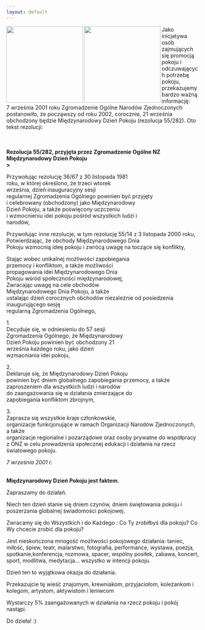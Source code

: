 ```yaml
---
layout: default
---
```

<img src="{{site.baseurl}}\articles\pictures\465.zielono-zielona.jpg" align="left" HSPACE=”50” VSPACE=”50” width="200"><img src="{{site.baseurl}}\articles\pictures\.jpg" align="left" HSPACE=”50” VSPACE=”50” width="200"><!--5-->
<p>Jako inicjatywa osób zajmujących się promocją pokoju i odczuwających potrzebę pokoju, przekazujemy bardzo ważną informację:<br>7
września 2001 roku Zgromadzenie Ogólne Narodów Zjednoczonych
postanowiło, że począwszy od roku 2002, corocznie, 21 września
obchodzony będzie Międzynarodowy Dzień Pokoju (rezolucja 55/282). Oto
tekst rezolucji: <br><br></p><p><br><strong>Rezolucja 55/282, przyjęta przez Zgromadzenie Ogólne NZ<br><b>Międzynarodowy Dzień Pokoju</b><br>></strong></p><p>Przywołując rezolucję 36/67 z 30 listopada 1981 <br>roku, w której określono, że trzeci wtorek <br>września, dzień inauguracyjny sesji<br>regularnej Zgromadzenia Ogólnego powinien być przyjęty <br>i celebrowany (obchodzony) jako Międzynarodowy<br>Dzień Pokoju, a także poświęcony uczczeniu <br>i wzmocnieniu idei pokoju pośród wszystkich ludzi i <br>narodów, 
</p><p>Przywołując inne rezolucje, w tym rezolucję 55/14 z 3 listopada 2000 roku,<br>Potwierdzając, że obchody Międzynarodowego Dnia<br>Pokoju wzmocnią ideę pokoju i zwrócą uwagę na toczące się konflikty, 
</p><p>Stając wobec unikalnej możliwości zapobiegania <br>przemocy i konfliktom, a także możliwości <br>propagowania idei Międzynarodowego Dnia<br>Pokoju wśród społeczności międzynarodowej,<br>Zwracając uwagę na cele obchodów <br>Międzynarodowego Dnia Pokoju, a także <br>ustalając dzień corocznych obchodów niezależnie od posiedzenia inaugurującego sesję <br>regularną Zgromadzenia Ogólnego, 
</p><p>1. <br>Decyduje się, w odniesieniu do 57 sesji <br>Zgromadzenia Ogólnego, że Międzynarodowy <br>Dzień Pokoju powinien być obchodzony 21 <br>września każdego roku, jako dzień <br>wzmacniania idei pokoju, 
</p><p>2. <br>Deklaruje się, że Międzynarodowy Dzień Pokoju<br>powinien być dniem globalnego zapobiegania przemocy, a także <br>zaproszeniem dla wszystkich ludzi i narodów <br>do zaangażowania się w działania zmierzające do<br>zapobiegania konfliktom zbrojnym, 
</p><p>3. <br>Zaprasza się wszystkie kraje członkowskie, <br>organizacje funkcjonujące w ramach Organizacji Narodów Zjednoczonych, a także <br>organizacje regionalne i pozarządowe oraz osoby prywatne do współpracy <br>z ONZ w celu prowadzenia społecznej edukacji i działania na rzecz światowego pokoju. 
</p><p><em>7 września 2001 r.</em> 
</p><p><br><strong>Międzynarodowy Dzień Pokoju jest faktem.</strong> 
</p><p>Zapraszamy do działań. 
</p><p>Niech ten dzień stanie się dniem czynów, dniem świętowania pokoju i poszerzania globalnej świadomości pokojowej. 
</p><p>Zwracamy się do Wszystkich i do Każdego : Co Ty zrobiłbyś dla pokoju? Co Wy chcecie zrobić dla pokoju? 
</p><p>Jest nieskończona mnogość możliwości
pokojowego działania: taniec, miłość, śpiew, teatr, malarstwo,
fotografia, performance, wystawa, poezja, spotkanie,konferencja,
rozmowa, spacer, wspólny posiłek, zabawa, koncert, sport, modlitwa,
medytacja… wszystko w intencji pokoju. </p><p>Dzień ten to wyjątkowa okazja do działania. 
</p><p>Przekazujcie tę wieść znajomym, krewniakom, przyjaciołom, koleżankom i kolegom, artystom, aktywistom i leniwcom 
</p><p>Wystarczy 5% zaangażowanych w działania na rzecz pokoju i pokój nastąpi. 
</p><p>Do dzieła! :)</p>
<br>